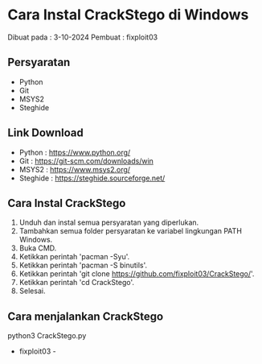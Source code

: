 # Cara Instal CrackStego di Windows 

Dibuat pada : 3-10-2024
Pembuat : fixploit03 

## Persyaratan 

- Python
- Git
- MSYS2
- Steghide

## Link Download

- Python : https://www.python.org/
- Git : https://git-scm.com/downloads/win
- MSYS2 : https://www.msys2.org/
- Steghide : https://steghide.sourceforge.net/

## Cara Instal CrackStego

1. Unduh dan instal semua persyaratan yang diperlukan.
2. Tambahkan semua folder persyaratan ke variabel lingkungan PATH Windows.
3. Buka CMD.
4. Ketikkan perintah 'pacman -Syu'.
5. Ketikkan perintah 'pacman -S binutils'.
6. Ketikkan perintah 'git clone https://github.com/fixploit03/CrackStego/'.
7. Ketikkan perintah 'cd CrackStego'.
8. Selesai.

## Cara menjalankan CrackStego

python3 CrackStego.py

- fixploit03 -

